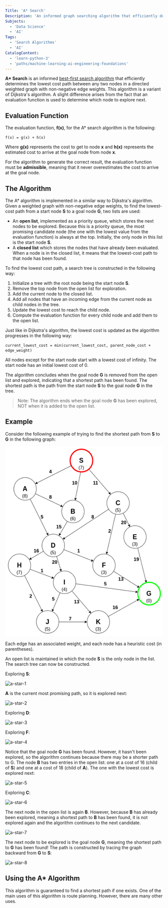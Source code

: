 ```yaml
---
Title: 'A* Search'
Description: 'An informed graph searching algorithm that efficiently determines a path between nodes based on an evaluation function.'
Subjects:
  - 'Data Science'
  - 'AI'
Tags:
  - 'Search Algorithms'
  - 'AI'
CatalogContent:
  - 'learn-python-3'
  - 'paths/machine-learning-ai-engineering-foundations'
---
```


**A\* Search** is an informed [best-first search algorithm](https://www.codecademy.com/resources/docs/ai/search-algorithms/best-first-search) that efficiently determines the lowest cost path between any two nodes in a directed weighted graph with non-negative edge weights. This algorithm is a variant of Dijkstra's algorithm. A slight difference arises from the fact that an evaluation function is used to determine which node to explore next.

## Evaluation Function

The evaluation function, **f(x)**, for the A\* search algorithm is the following:

```pseudo
f(x) = g(x) + h(x)
```

Where **g(x)** represents the cost to get to node **x** and **h(x)** represents the estimated cost to arrive at the goal node from node **x**.

For the algorithm to generate the correct result, the evaluation function must be **admissible**, meaning that it never overestimates the cost to arrive at the goal node.

## The Algorithm

The A\* algorithm is implemented in a similar way to Dijkstra's algorithm. Given a weighted graph with non-negative edge weights, to find the lowest-cost path from a start node **S** to a goal node **G**, two lists are used:

- An **open list**, implemented as a priority queue, which stores the next nodes to be explored. Because this is a priority queue, the most promising candidate node (the one with the lowest value from the evaluation function) is always at the top. Initially, the only node in this list is the start node **S**.
- A **closed list** which stores the nodes that have already been evaluated. When a node is in the closed list, it means that the lowest-cost path to that node has been found.

To find the lowest cost path, a search tree is constructed in the following way:

1. Initialize a tree with the root node being the start node **S**.
2. Remove the top node from the open list for exploration.
3. Add the current node to the closed list.
4. Add all nodes that have an incoming edge from the current node as child nodes in the tree.
5. Update the lowest cost to reach the child node.
6. Compute the evaluation function for every child node and add them to the open list.

Just like in Dijkstra's algorithm, the lowest cost is updated as the algorithm progresses in the following way:

```pseudo
current_lowest_cost = min(current_lowest_cost, parent_node_cost + edge_weight)
```

All nodes except for the start node start with a lowest cost of infinity. The start node has an initial lowest cost of 0.

The algorithm concludes when the goal node **G** is removed from the open list and explored, indicating that a shortest path has been found. The shortest path is the path from the start node **S** to the goal node **G** in the tree.

> Note: The algorithm ends when the goal node **G** has been explored, NOT when it is added to the open list.

## Example

Consider the following example of trying to find the shortest path from **S** to **G** in the following graph:

![Example Graph](https://raw.githubusercontent.com/Codecademy/docs/main/media/a-star-example-graph_corrected.png)

Each edge has an associated weight, and each node has a heuristic cost (in parentheses).

An open list is maintained in which the node **S** is the only node in the list. The search tree can now be constructed.

Exploring **S**:

![a-star-1](https://raw.githubusercontent.com/Codecademy/docs/main/media/a-star-tree-1.png)

**A** is the current most promising path, so it is explored next:

![a-star-2](https://raw.githubusercontent.com/Codecademy/docs/main/media/a-star-tree-2.png)

Exploring **D**:

![a-star-3](https://raw.githubusercontent.com/Codecademy/docs/main/media/a-star-tree-3.png)

Exploring **F**:

![a-star-4](https://raw.githubusercontent.com/Codecademy/docs/main/media/a-star-tree-4.png)

Notice that the goal node **G** has been found. However, it hasn't been explored, so the algorithm continues because there may be a shorter path to G. The node **B** has two entries in the open list: one at a cost of 16 (child of **S**) and one at a cost of 18 (child of **A**). The one with the lowest cost is explored next:

![a-star-5](https://raw.githubusercontent.com/Codecademy/docs/main/media/a-star-tree-5.png)

Exploring **C**:

![a-star-6](https://raw.githubusercontent.com/Codecademy/docs/main/media/a-star-tree-6.png)

The next node in the open list is again **B**. However, because **B** has already been explored, meaning a shortest path to **B** has been found, it is not explored again and the algorithm continues to the next candidate.

![a-star-7](https://raw.githubusercontent.com/Codecademy/docs/main/media/a-star-tree-7.png)

The next node to be explored is the goal node **G**, meaning the shortest path to **G** has been found! The path is constructed by tracing the graph backward from **G** to **S**:

![a-star-8](https://raw.githubusercontent.com/Codecademy/docs/main/media/a-star-tree-8.png)

## Using the A\* Algorithm

This algorithm is guaranteed to find a shortest path if one exists. One of the main uses of this algorithm is route planning. However, there are many other uses.
